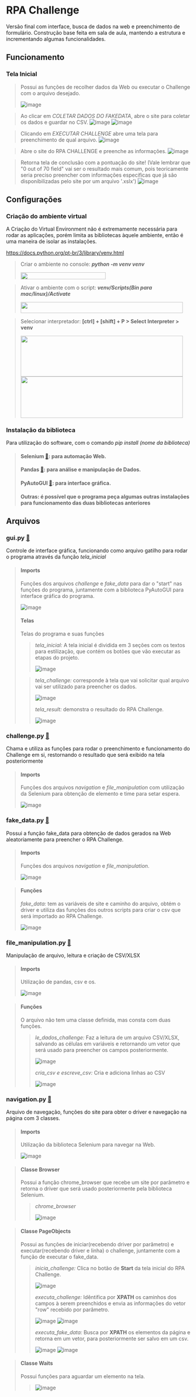 # RPA Challenge
Versão final com interface, busca de dados na web e preenchimento de formulário. Construção base feita em sala de aula, mantendo a estrutura e incrementando algumas funcionalidades.

## Funcionamento
### Tela Inicial
> Possui as funções de recolher dados da Web ou executar o Challenge com o arquivo desejado.
> 
> ![image](https://github.com/ESAran/Jornada-RPA-Curso-Python/assets/105756006/1a1ee96c-f003-4bab-813d-00cd999a637c)

> Ao clicar em *COLETAR DADOS DO FAKEDATA*, abre o site para coletar os dados e guardar no CSV.
> ![image](https://github.com/ESAran/Jornada-RPA-Curso-Python/assets/105756006/cb0cd311-44f5-4a79-8c86-7758a9995749)
> ![image](https://github.com/ESAran/Jornada-RPA-Curso-Python/assets/105756006/51b414e1-64ea-458f-9b3f-58c61dfa4b94)


> Clicando em *EXECUTAR CHALLENGE* abre uma tela para preenchimento de qual arquivo.
> ![image](https://github.com/ESAran/Jornada-RPA-Curso-Python/assets/105756006/6ddbfd5b-eee8-42c2-be24-2ede0303ac08)

> Abre o site do RPA CHALLENGE e preenche as informações.
> ![image](https://github.com/ESAran/Jornada-RPA-Curso-Python/assets/105756006/fa0d389f-e2dc-46ec-b7f4-b3f2e6018ce9)

> Retorna tela de conclusão com a pontuação do site! (Vale lembrar que "0 out of 70 field" vai ser o resultado mais comum, pois teoricamente seria preciso preencher com informações especificas que já são disponibilizadas pelo site por um arquivo '.xslx')
> ![image](https://github.com/ESAran/Jornada-RPA-Curso-Python/assets/105756006/2525d82a-3d39-4886-8d40-de7459208d74)

## Configurações
### Criação do ambiente virtual
A Criação do Virtual Environment não é extremamente necessária para rodar as aplicações, porém limita as bibliotecas àquele ambiente, então é uma maneira de isolar as instalações.

https://docs.python.org/pt-br/3/library/venv.html

> Criar o ambiente no console: 
> ***python -m venv venv***
> 
> <img src="https://user-images.githubusercontent.com/105756006/278388278-f4793fa8-314a-477d-911a-c90e4d137fb7.png" width="232" height="18.7">

> Ativar o ambiente com o script:
> ***venv/Scripts(Bin para mac/linux)/Activate***
>
> <img src="https://user-images.githubusercontent.com/105756006/278388312-a1b9f065-3b6d-42a9-9e13-c90bc9e2368f.png" width="443" height="29.5">

> Selecionar interpretador:
> **[ctrl] + [shift] + P > Select Interpreter > venv**
>
> <img src="https://user-images.githubusercontent.com/105756006/278388336-90e26927-9d80-4ef9-a481-72083c6cf646.png" width="443" height="111.5"><img src="https://user-images.githubusercontent.com/105756006/278388365-2817d987-e523-4976-af4c-0299bdedb3a5.png" width="443" height="113">

### Instalação da biblioteca
Para utilização do software, com o comando *pip install (nome da biblioteca)*
> #### Selenium [📄](https://selenium-python.readthedocs.io/): para automação Web.
> #### Pandas [📄](https://pandas.pydata.org/): para análise e manipulação de Dados.
> #### PyAutoGUI [📄](https://pyautogui.readthedocs.io/en/latest/): para interface gráfica.
> #### Outras: é possível que o programa peça algumas outras instalações para funcionamento das duas bibliotecas anteriores
## Arquivos
### gui.py [📄](https://github.com/ESAran/Jornada-RPA-Curso-Python/blob/main/Funda%C3%A7%C3%B5es/RPA%20Challenge/gui.py)
Controle de interface gráfica, funcionando como arquivo gatilho para rodar o programa através da função *tela_inicial*
> #### Imports
> Funções dos arquivos *challenge* e *fake_data* para dar o "start" nas funções do programa, juntamente com a biblioteca PyAutoGUI para interface gráfica do programa.
>
> ![image](https://github.com/ESAran/Jornada-RPA-Curso-Python/assets/105756006/ab221f74-4c3a-4de4-a4ee-5e7e69ec0b19)
>
> #### Telas
>  Telas do programa e suas funções
> 
> > *tela_inicial:* A tela inicial é dividida em 3 seções com os textos para estilização, que contém os botões que vão executar as etapas do projeto.
> >
> > ![image](https://github.com/ESAran/Jornada-RPA-Curso-Python/assets/105756006/24d826c8-e5d6-45b8-8b54-1641783d8f12)
>
> > *tela_challenge:* corresponde à tela que vai solicitar qual arquivo vai ser utilizado para preencher os dados.
> >
> > ![image](https://github.com/ESAran/Jornada-RPA-Curso-Python/assets/105756006/4e533b3f-8318-4163-8fc0-181e6f92f4e9)
> >
> > *tela_result:* demonstra o resultado do RPA Challenge.
> >
> > ![image](https://github.com/ESAran/Jornada-RPA-Curso-Python/assets/105756006/1f46e2e9-99de-49e9-94ed-442b42637829)





### challenge.py [📄](https://github.com/ESAran/Jornada-RPA-Curso-Python/blob/main/Funda%C3%A7%C3%B5es/RPA%20Challenge/challenge.py)
Chama e utiliza as funções para rodar o preenchimento e funcionamento do Challenge em si, restornando o resultado que será exibido na tela posteriormente
> #### Imports
> Funções dos arquivos *navigation* e *file_manipulation* com utilização da Selenium para obtenção de elemento e time para setar espera.
>
> ![image](https://github.com/ESAran/Jornada-RPA-Curso-Python/assets/105756006/9a7bbbf3-0eb0-4024-9456-07d462f5b000)



### fake_data.py [📄](https://github.com/ESAran/Jornada-RPA-Curso-Python/blob/main/Funda%C3%A7%C3%B5es/RPA%20Challenge/fake_data.py)
Possui a função fake_data para obtenção de dados gerados na Web aleatoriamente para preencher o RPA Challenge.
> #### Imports
>
> Funções dos arquivos *navigation* e *file_manipulation*.
>
> ![image](https://github.com/ESAran/Jornada-RPA-Curso-Python/assets/105756006/6d32e131-4570-4f0b-837f-04fc2c4bc2d2)

> #### Funções
>
> *fake_data:* tem as variáveis de site e caminho do arquivo, obtém o driver e utiliza das funções dos outros scripts para criar o csv que será importado ao RPA Challenge.
>
> ![image](https://github.com/ESAran/Jornada-RPA-Curso-Python/assets/105756006/b16ea966-2aff-4758-8697-9218d9acaea1)

### file_manipulation.py [📄](https://github.com/ESAran/Jornada-RPA-Curso-Python/blob/main/Funda%C3%A7%C3%B5es/RPA%20Challenge/file_manipulation.py)
Manipulação de arquivo, leitura e criação de CSV/XLSX
> #### Imports
>
> Utilização de pandas, csv e os.
>
> ![image](https://github.com/ESAran/Jornada-RPA-Curso-Python/assets/105756006/920ef1b7-4e19-471b-840a-cff36c493e62)

> #### Funções
> O arquivo não tem uma classe definida, mas consta com duas funções.
>
> > *le_dados_challenge:* Faz a leitura de um arquivo CSV/XLSX, salvando as células em variáveis e retornando um vetor que será usado para preencher os campos posteriormente.
> >
> > ![image](https://github.com/ESAran/Jornada-RPA-Curso-Python/assets/105756006/fe731ebb-c699-4149-939d-7497e6b8594f)
> >
> > *cria_csv e escreve_csv:* Cria e adiciona linhas ao CSV
> > 
> > ![image](https://github.com/ESAran/Jornada-RPA-Curso-Python/assets/105756006/c7c17e3e-758c-4329-9604-387d5779aa61)




### navigation.py [📄](https://github.com/ESAran/Jornada-RPA-Curso-Python/blob/main/Funda%C3%A7%C3%B5es/RPA%20Challenge/navigation.py)
Arquivo de navegação, funções do site para obter o driver e navegação na página com 3 classes.
> #### Imports
> 
> Utilização da biblioteca Selenium para navegar na Web.
> 
> ![image](https://github.com/ESAran/Jornada-RPA-Curso-Python/assets/105756006/0d99b444-cd1f-4284-acad-660ebd5bd1c8)

> #### Classe Browser
> 
>  Possui a função chrome_browser que recebe um site por parâmetro e retorna o driver que será usado posteriormente pela biblioteca Selenium.
> > *chrome_browser*
> > 
> >  ![image](https://github.com/ESAran/Jornada-RPA-Curso-Python/assets/105756006/2e1899db-6094-4635-b253-daf89f2443b1)


> #### Classe PageObjects
> 
> Possui as funções de iniciar(recebendo driver por parâmetro) e executar(recebendo driver e linha) o challenge, juntamente com a função de executar o fake_data.
>
> > *inicia_challenge:* Clica no botão de **Start** da tela inicial do RPA Challenge.
> >
> > ![image](https://github.com/ESAran/Jornada-RPA-Curso-Python/assets/105756006/bc28d17f-0854-482f-abf5-c5cf6eeb38c0)
> >
> > *executa_challenge:* Idêntifica por **XPATH** os caminhos dos campos à serem preenchidos e envia as informações do vetor "row" recebido por parâmetro.
> > 
> > ![image](https://github.com/ESAran/Jornada-RPA-Curso-Python/assets/105756006/2e9ced32-1fd5-42de-b342-10b0b0db8d5b)
> > ![image](https://github.com/ESAran/Jornada-RPA-Curso-Python/assets/105756006/1ffed725-3a96-48b5-bc60-e23dd9a469b9)
> >
> > *executa_fake_data:* Busca por **XPATH** os elementos da página e retorna em um vetor, para posteriormente ser salvo em um csv.
> >
> > ![image](https://github.com/ESAran/Jornada-RPA-Curso-Python/assets/105756006/12709dae-524d-4653-b9e9-19b0006bd78d)
> > ![image](https://github.com/ESAran/Jornada-RPA-Curso-Python/assets/105756006/2e84599e-9fa0-47de-aefa-271c3ae69eda)

> #### Classe Waits
>
> Possui funções para aguardar um elemento na tela.
>
> > ![image](https://github.com/ESAran/Jornada-RPA-Curso-Python/assets/105756006/d93557a1-3b12-4781-b04b-ed2d5afe265c)





